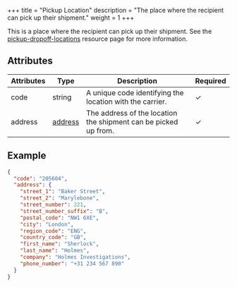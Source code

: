 +++
title = "Pickup Location"
description = "The place where the recipient can pick up their shipment."
weight = 1
+++

This is a place where the recipient can pick up their shipment. See the [pickup-dropoff-locations](/api/resources/pickup-dropoff-locations) resource page for more information.

## Attributes

| Attributes | Type                                                | Description                                                     | Required |
|------------|-----------------------------------------------------|-----------------------------------------------------------------|----------|
| code       | string                                              | A unique code identifying the location with the carrier.        | ✓        |
| address    | [address](/api/resources/common-objects/addresses/) | The address of the location the shipment can be picked up from. | ✓        |

## Example

```json
{
  "code": "205604",
  "address": {
    "street_1": "Baker Street",
    "street_2": "Marylebone",
    "street_number": 221,
    "street_number_suffix": "B",
    "postal_code": "NW1 6XE",
    "city": "London",
    "region_code": "ENG",
    "country_code": "GB",
    "first_name": "Sherlock",
    "last_name": "Holmes",
    "company": "Holmes Investigations",
    "phone_number": "+31 234 567 890"
  }
}
```
